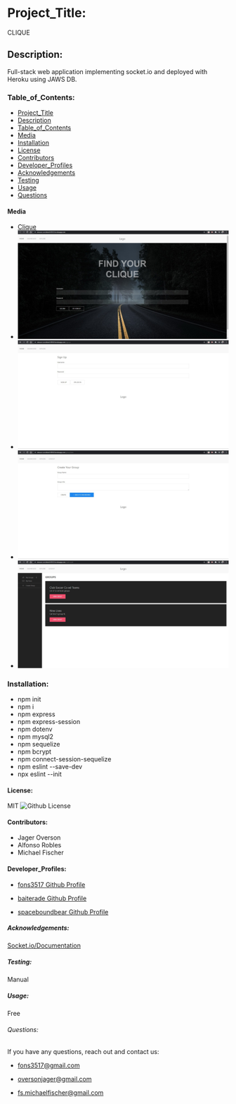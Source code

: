 # Project_Title:

CLIQUE

## Description:

Full-stack web application implementing socket.io and deployed with Heroku using JAWS DB.

### Table_of_Contents:

- [Project_Title](#project_title)
- [Description](#description)
- [Table_of_Contents](#table_of_contents)
- [Media](#media)
- [Installation](#installation)
- [License](#license)
- [Contributors](#contributors)
- [Developer_Profiles](#developer_profiles)
- [Acknowledgements](#acknowledgements)
- [Testing](#testing)
- [Usage](#usage)
- [Questions](#questions)

#### Media

- [Clique](https://obscure-scrubland-68562.herokuapp.com/)
- ![Clique Homepage](public/images/CliqueHomepage.jpg)
- ![Signup Page](public/images/signupPage.jpg)
- ![Create Group](public/images/createGroup.jpg)
- ![Group List](public/images/groupList1.jpg)

### Installation:

- npm init
- npm i
- npm express
- npm express-session
- npm dotenv
- npm mysql2
- npm sequelize
- npm bcrypt
- npm connect-session-sequelize
- npm eslint --save-dev
- npx eslint --init

#### License:

MIT
![Github License](https://img.shields.io/badge/license-MIT-blue.svg)

#### Contributors:

- Jager Overson
- Alfonso Robles
- Michael Fischer

#### Developer_Profiles:

- [fons3517 Github Profile](https://github.com/fons3517)

- [baiterade Github Profile](https://github.com/baiterade)

- [spaceboundbear Github Profile](https://github.com/spaceboundbear)

##### Acknowledgements:

[Socket.io/Documentation](https://socket.io/)

##### Testing:

Manual

##### Usage:

Free

###### Questions:

If you have any questions, reach out and contact us:

- fons3517@gmail.com

- oversonjager@gmail.com

- fs.michaelfischer@gmail.com
